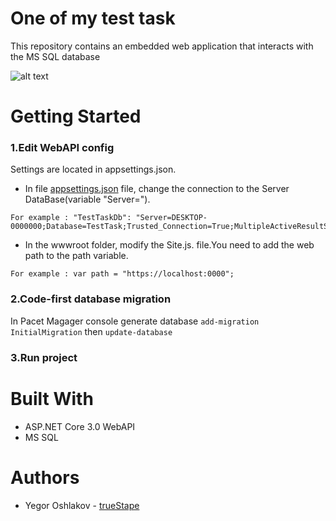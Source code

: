 
# One of my test task
This repository contains an embedded web application that interacts with the MS SQL database

![alt text](https://i.ibb.co/3SzgctS/List.png)
# Getting Started

### 1.Edit WebAPI config
Settings are located in appsettings.json.

* In file [appsettings.json](https://github.com/trueStape/TestTask_SoftLine/blob/main/TestTaskSoftLine/appsettings.json) file, change the connection to the Server DataBase(variable "Server=").
```
For example : "TestTaskDb": "Server=DESKTOP-0000000;Database=TestTask;Trusted_Connection=True;MultipleActiveResultSets=true"
```

* In the wwwroot folder, modify the Site.js. file.You need to add the web path to the path variable.
```
For example : var path = "https://localhost:0000";
```
### 2.Code-first database migration
In Pacet Magager console generate database ```add-migration InitialMigration``` then ```update-database```

### 3.Run project

# Built With
* ASP.NET Core 3.0 WebAPI
* MS SQL

# Authors
* Yegor Oshlakov - [trueStape](https://github.com/trueStape)
